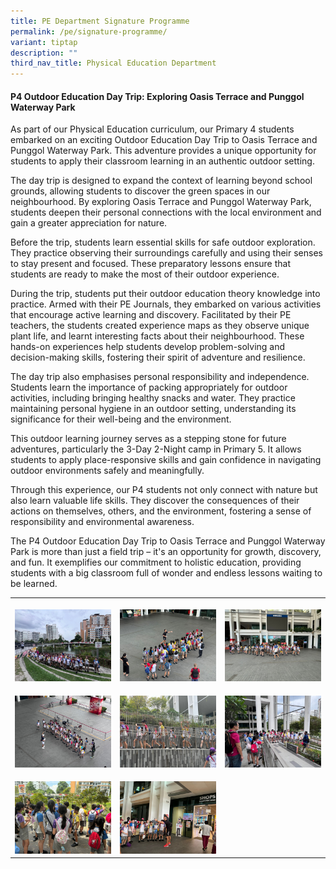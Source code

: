 ```yaml
---
title: PE Department Signature Programme
permalink: /pe/signature-programme/
variant: tiptap
description: ""
third_nav_title: Physical Education Department
---
```

<h4><strong>P4 Outdoor Education Day Trip: Exploring Oasis Terrace and Punggol Waterway Park</strong></h4>
<p>As part of our Physical Education curriculum, our Primary 4 students embarked
on an exciting Outdoor Education Day Trip to Oasis Terrace and Punggol
Waterway Park. This adventure provides a unique opportunity for students
to apply their classroom learning in an authentic outdoor setting.</p>
<p>The day trip is designed to expand the context of learning beyond school
grounds, allowing students to discover the green spaces in our neighbourhood.
By exploring Oasis Terrace and Punggol Waterway Park, students deepen their
personal connections with the local environment and gain a greater appreciation
for nature.</p>
<p>Before the trip, students learn essential skills for safe outdoor exploration.
They practice observing their surroundings carefully and using their senses
to stay present and focused. These preparatory lessons ensure that students
are ready to make the most of their outdoor experience.</p>
<p>During the trip, students put their outdoor education theory knowledge
into practice. Armed with their PE Journals, they embarked on various activities
that encourage active learning and discovery. Facilitated by their PE teachers,
the students created experience maps as they observe unique plant life,
and learnt interesting facts about their neighbourhood. These hands-on
experiences help students develop problem-solving and decision-making skills,
fostering their spirit of adventure and resilience.</p>
<p>The day trip also emphasises personal responsibility and independence.
Students learn the importance of packing appropriately for outdoor activities,
including bringing healthy snacks and water. They practice maintaining
personal hygiene in an outdoor setting, understanding its significance
for their well-being and the environment.</p>
<p>This outdoor learning journey serves as a stepping stone for future adventures,
particularly the 3-Day 2-Night camp in Primary 5. It allows students to
apply place-responsive skills and gain confidence in navigating outdoor
environments safely and meaningfully.</p>
<p>Through this experience, our P4 students not only connect with nature
but also learn valuable life skills. They discover the consequences of
their actions on themselves, others, and the environment, fostering a sense
of responsibility and environmental awareness.</p>
<p>The P4 Outdoor Education Day Trip to Oasis Terrace and Punggol Waterway
Park is more than just a field trip – it's an opportunity for growth, discovery,
and fun. It exemplifies our commitment to holistic education, providing
students with a big classroom full of wonder and endless lessons waiting
to be learned.</p>
<table style="minWidth: 75px">
<colgroup>
<col>
<col>
<col>
</colgroup>
<tbody>
<tr>
<th rowspan="1" colspan="1">
<p></p>
<div class="isomer-image-wrapper">
<img style="width: 100%" height="auto" width="100%" alt="" src="/images/1.jpg">
</div>
</th>
<th rowspan="1" colspan="1">
<p></p>
<div class="isomer-image-wrapper">
<img style="width: 100%" height="auto" width="100%" alt="" src="/images/2.jpg">
</div>
</th>
<th rowspan="1" colspan="1">
<p></p>
<div class="isomer-image-wrapper">
<img style="width: 100%" height="auto" width="100%" alt="" src="/images/3.jpg">
</div>
</th>
</tr>
<tr>
<td rowspan="1" colspan="1">
<p></p>
<div class="isomer-image-wrapper">
<img style="width: 100%" height="auto" width="100%" alt="" src="/images/4.jpg">
</div>
</td>
<td rowspan="1" colspan="1">
<p></p>
<div class="isomer-image-wrapper">
<img style="width: 100%" height="auto" width="100%" alt="" src="/images/5.jpg">
</div>
</td>
<td rowspan="1" colspan="1">
<p></p>
<div class="isomer-image-wrapper">
<img style="width: 100%" height="auto" width="100%" alt="" src="/images/6.jpg">
</div>
</td>
</tr>
<tr>
<td rowspan="1" colspan="1">
<p></p>
<div class="isomer-image-wrapper">
<img style="width: 100%" height="auto" width="100%" alt="" src="/images/7.jpg">
</div>
</td>
<td rowspan="1" colspan="1">
<p></p>
<div class="isomer-image-wrapper">
<img style="width: 100%" height="auto" width="100%" alt="" src="/images/8.jpg">
</div>
</td>
<td rowspan="1" colspan="1">
<p></p>
</td>
</tr>
</tbody>
</table>
<p></p>
